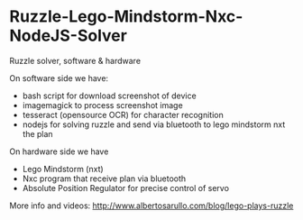 Ruzzle-Lego-Mindstorm-Nxc-NodeJS-Solver
==================================

Ruzzle solver, software & hardware

On software side we have:
- bash script for download screenshot of device
- imagemagick to process screenshot image
- tesseract (opensource OCR) for character recognition
- nodejs for solving ruzzle and send via bluetooth to lego mindstorm nxt the plan

On hardware side we have
- Lego Mindstorm (nxt)
- Nxc program that receive plan via bluetooth
- Absolute Position Regulator for precise control of servo

More info and videos: http://www.albertosarullo.com/blog/lego-plays-ruzzle
